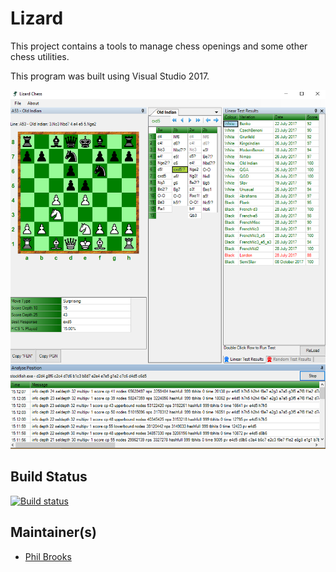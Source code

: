 
# Lizard

This project contains a tools to manage chess openings and some other chess utilities.

This program was built using Visual Studio 2017.

![Screenshot](screenshot.png)


## Build Status

[![Build status](https://ci.appveyor.com/api/projects/status/e7wasd3n42vfk347?svg=true)](https://ci.appveyor.com/project/pb_bwfc/lizard)
## Maintainer(s)

- [Phil Brooks](https://github.com/pbbwfc)
